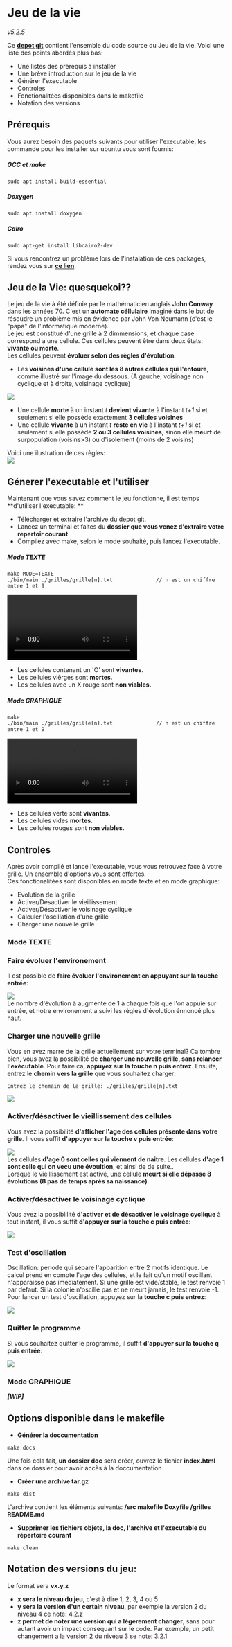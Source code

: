 # **Jeu de la vie**
*v5.2.5*



Ce **[depot git](https://git.unistra.fr/bendriss/tech-dev-rendu-jeu-de-la-vie)** contient l'ensemble du code source du Jeu de la vie. 
Voici une liste des points abordés plus bas:

- Une listes des prérequis à installer
- Une brève introduction sur le jeu de la vie
- Générer l'executable
- Controles
- Fonctionalitées disponibles dans le makefile
- Notation des versions

Prérequis
---------
Vous aurez besoin des paquets suivants pour utiliser l'executable, les commande pour les installer sur ubuntu vous sont fournis:
##### GCC et make
```
sudo apt install build-essential
```

##### Doxygen
```
sudo apt install doxygen
```

##### Cairo
```
sudo apt-get install libcairo2-dev
```

Si vous rencontrez un problème lors de l'instalation de ces packages, rendez vous sur **[ce lien](https://askubuntu.com/questions/378558/unable-to-locate-package-while-trying-to-install-packages-with-apt)**.



## Jeu de la Vie: quesquekoi??

Le jeu de la vie à été définie par le mathématicien anglais **John Conway** dans les années 70. C'est un **automate céllulaire** imaginé dans le but de résoudre un problème mis en évidence par John Von Neumann (c'est le "papa" de l'informatique moderne).  
Le jeu est constitué d'une grille à 2 dimmensions, et chaque case correspond a une cellule. Ces cellules peuvent être dans deux états: **vivante ou morte**.  
Les cellules peuvent **évoluer selon des règles d'évolution**:
- Les **voisines d'une cellule sont les 8 autres cellules qui l'entoure**, comme illustré sur l'image du dessous. (A gauche, voisinage non cyclique et à droite, voisinage cyclique)

![](https://media.discordapp.net/attachments/879749492868526150/901791645899579402/unknown.png)
- Une cellule **morte** à un instant *t* **devient vivante** à l'instant *t+1* si et seulement si elle possède exactement **3 cellules voisines**
- Une cellule **vivante** à un instant *t* **reste en vie** à l'instant *t+1* si et seulement si elle possède **2 ou 3 cellules voisines**, sinon elle **meurt** de surpopulation (voisins>3) ou d'isolement (moins de 2 voisins)

Voici une ilustration de ces règles:  
![](https://cdn.discordapp.com/attachments/879749492868526150/901789717203386398/unknown.png)

## Génerer l'executable et l'utiliser
Maintenant que vous savez comment le jeu fonctionne, il est temps **d'utiliser l'executable: **  
- Télécharger et extraire l'archive du depot git.
- Lancez un terminal et faites du **dossier que vous venez d'extraire votre repertoir courant**
- Compilez avec make, selon le mode souhaité, puis lancez l'executable. 

##### Mode TEXTE
```
make MODE=TEXTE
./bin/main ./grilles/grille[n].txt              // n est un chiffre entre 1 et 9
```
![](https://cdn.discordapp.com/attachments/662711929260736523/916330188525146152/MODETEXTE_make.mp4)
- Les cellules contenant un 'O' sont **vivantes**. 
- Les cellules vièrges sont **mortes**.
- Les cellules avec un X rouge sont **non viables.**

##### Mode GRAPHIQUE
```
make
./bin/main ./grilles/grille[n].txt              // n est un chiffre entre 1 et 9
```
![](https://cdn.discordapp.com/attachments/662711929260736523/916331199557959710/MODEGRAPH_make.mp4)
- Les cellules verte sont **vivantes**. 
- Les cellules vides **mortes**.
- Les cellules rouges sont **non viables.**

## Controles

Après avoir compilé et lancé l'executable, vous vous retrouvez face à votre grille. Un ensemble d'options vous sont offertes.  
Ces fonctionalitées sont disponibles en mode texte et en mode graphique:
- Evolution de la grille
- Activer/Désactiver le vieillissement
- Activer/Désactiver le voisinage cyclique
- Calculer l'oscillation d'une grille
- Charger une nouvelle grille

### Mode TEXTE

### Faire évoluer l'environement
Il est possible de **faire évoluer l'environement en appuyant sur la touche entrée**:

![](https://media.discordapp.net/attachments/879749492868526150/902862810504106024/evolution.gif)  
Le nombre d'évolution à augmenté de 1 à chaque fois que l'on appuie sur entrée, et notre environement a suivi les règles d'évolution énnoncé plus haut.

### Charger une nouvelle grille

Vous en avez marre de la grille actuellement sur votre terminal? Ca tombre bien, vous avez la possibilité de **charger une nouvelle grille, sans relancer l'exécutable**. Pour faire ca, **appuyez sur la touche n puis entrez**. Ensuite, entrez le **chemin vers la grille** que vous souhaitez charger:  
```
Entrez le chemain de la grille: ./grilles/grille[n].txt
```
![](https://media.discordapp.net/attachments/879749492868526150/902863472931516426/load_new_grille.gif)

### Activer/désactiver le vieillissement des cellules
Vous avez la possibilité **d'afficher l'age des cellules présente dans votre grille**. Il vous suffit **d'appuyer sur la touche v puis entrée**:

![](https://cdn.discordapp.com/attachments/879749492868526150/903612816953589790/ezgif.com-gif-maker.gif)  
Les cellules **d'age 0 sont celles qui viennent de naitre**. Les cellules **d'age 1 sont celle qui on vecu une évoultion**, et ainsi de de suite..  
Lorsque le vieillissement est activé, une cellule **meurt si elle dépasse 8 évolutions (8 pas de temps après sa naissance)**.

### Activer/désactiver le voisinage cyclique

Vous avez la possiblilité **d'activer et de désactiver le voisinage cyclique** à tout instant, il vous suffit **d'appuyer sur la touche c puis entrée**:

![](https://media.discordapp.net/attachments/879749492868526150/902872988486094848/cyclique_or_no.gif)

### Test d'oscillation

Oscillation: periode qui sépare l'apparition entre 2 motifs identique. Le calcul prend en compte l'age des cellules, et le fait qu'un motif oscillant n'apparaisse pas imediatement. Si une grille est vide/stable, le test renvoie 1 par defaut. Si la colonie n'oscille pas et ne meurt jamais, le test renvoie -1. 
Pour lancer un test d'oscillation, appuyez sur la **touche c puis entrez**:

![](https://cdn.discordapp.com/attachments/662711929260736523/916358447266689095/ezgif.com-gif-maker.gif)

### Quitter le programme
Si vous souhaitez quitter le programme, il suffit **d'appuyer sur la touche q puis entrée**:

![](https://media.discordapp.net/attachments/879749492868526150/902863516929761290/quit.gif)


### Mode GRAPHIQUE

***[WIP]***


## Options disponible dans le makefile

- **Générer la doccumentation**
```
make docs
```
Une fois cela fait, **un dossier doc** sera créer, ouvrez le fichier **index.html** dans ce dossier pour avoir accès à la doccumentation

- **Créer une archive tar.gz**
```
make dist
```
L'archive contient les éléments suivants: **/src makefile Doxyfile /grilles README.md**

- **Supprimer les fichiers objets, la doc, l'archive et l'executable du répertoire courant**
```
make clean
```

## Notation des versions du jeu:

Le format sera **vx.y.z**

- **x sera le niveau du jeu**, c'est à dire 1, 2, 3, 4 ou 5  
- **y sera la version d'un certain niveau**, par exemple la version 2 du niveau 4 ce note: 4.2.z  
- **z permet de noter une version qui a légerement changer**, sans pour autant avoir un impact consequant sur le code. Par exemple, un petit changement a la version 2 du niveau 3 se note: 3.2.1 